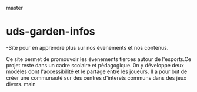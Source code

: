 master


# uds-garden-infos
-Site pour en apprendre plus sur nos évenements et nos contenus.

Ce site permet de promouvoir les évenements tierces autour de l'esports.Ce projet reste dans un cadre scolaire et pédagogique. 0n y développe deux modèles dont l'accessibilité et le partage entre les joueurs. Il a pour but de créer une communauté sur des centres d'interets communs dans des jeux divers.
main
